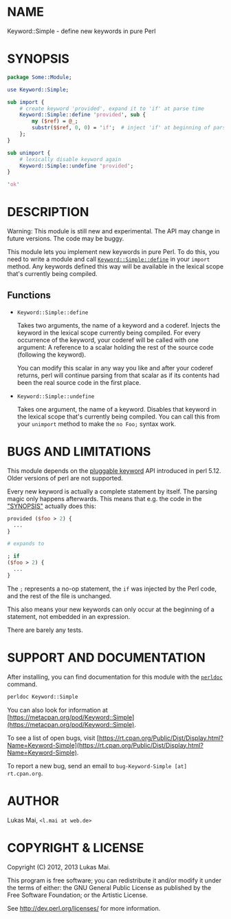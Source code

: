 # NAME

Keyword::Simple - define new keywords in pure Perl

# SYNOPSIS

```perl
package Some::Module;

use Keyword::Simple;

sub import {
    # create keyword 'provided', expand it to 'if' at parse time
    Keyword::Simple::define 'provided', sub {
        my ($ref) = @_;
        substr($$ref, 0, 0) = 'if';  # inject 'if' at beginning of parse buffer
    };
}

sub unimport {
    # lexically disable keyword again
    Keyword::Simple::undefine 'provided';
}

'ok'
```

# DESCRIPTION

Warning: This module is still new and experimental. The API may change in
future versions. The code may be buggy.

This module lets you implement new keywords in pure Perl. To do this, you need
to write a module and call
[`Keyword::Simple::define`](#keywordsimpledefine) in your `import`
method. Any keywords defined this way will be available in the lexical scope
that's currently being compiled.

## Functions

- `Keyword::Simple::define`

    Takes two arguments, the name of a keyword and a coderef. Injects the keyword
    in the lexical scope currently being compiled. For every occurrence of the
    keyword, your coderef will be called with one argument: A reference to a scalar
    holding the rest of the source code (following the keyword).

    You can modify this scalar in any way you like and after your coderef returns,
    perl will continue parsing from that scalar as if its contents had been the
    real source code in the first place.

- `Keyword::Simple::undefine`

    Takes one argument, the name of a keyword. Disables that keyword in the lexical
    scope that's currently being compiled. You can call this from your `unimport`
    method to make the `no Foo;` syntax work.

# BUGS AND LIMITATIONS

This module depends on the [pluggable keyword](https://metacpan.org/pod/perlapi.html#PL_keyword_plugin)
API introduced in perl 5.12. Older versions of perl are not supported.

Every new keyword is actually a complete statement by itself. The parsing magic
only happens afterwards. This means that e.g. the code in the ["SYNOPSIS"](#synopsis)
actually does this:

```perl
provided ($foo > 2) {
  ...
}

# expands to

; if
($foo > 2) {
  ...
}
```

The `;` represents a no-op statement, the `if` was injected by the Perl code,
and the rest of the file is unchanged.

This also means your new keywords can only occur at the beginning of a
statement, not embedded in an expression.

There are barely any tests.

# SUPPORT AND DOCUMENTATION

After installing, you can find documentation for this module with the
[`perldoc`](https://metacpan.org/pod/perldoc) command.

```sh
perldoc Keyword::Simple
```

You can also look for information at
[https://metacpan.org/pod/Keyword::Simple](https://metacpan.org/pod/Keyword::Simple).

To see a list of open bugs, visit
[https://rt.cpan.org/Public/Dist/Display.html?Name=Keyword-Simple](https://rt.cpan.org/Public/Dist/Display.html?Name=Keyword-Simple).

To report a new bug, send an email to
`bug-Keyword-Simple [at] rt.cpan.org`.

# AUTHOR

Lukas Mai, `<l.mai at web.de>`

# COPYRIGHT & LICENSE

Copyright (C) 2012, 2013 Lukas Mai.

This program is free software; you can redistribute it and/or modify it
under the terms of either: the GNU General Public License as published
by the Free Software Foundation; or the Artistic License.

See http://dev.perl.org/licenses/ for more information.
